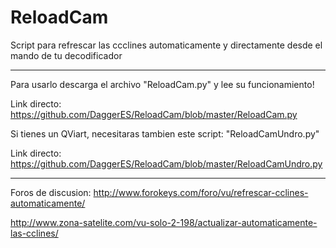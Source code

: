 # ReloadCam
Script para refrescar las ccclines automaticamente y directamente desde el mando de tu decodificador

----------

Para usarlo descarga el archivo "ReloadCam.py" y lee su funcionamiento!

Link directo: https://github.com/DaggerES/ReloadCam/blob/master/ReloadCam.py

Si tienes un QViart, necesitaras tambien este script: "ReloadCamUndro.py"

Link directo: https://github.com/DaggerES/ReloadCam/blob/master/ReloadCamUndro.py

----------

Foros de discusion:
http://www.forokeys.com/foro/vu/refrescar-cclines-automaticamente/

http://www.zona-satelite.com/vu-solo-2-198/actualizar-automaticamente-las-cclines/
